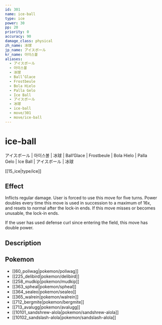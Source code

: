 ```yaml
---
id: 301
name: ice-ball
type: ice
power: 30
pp: 20
priority: 0
accuracy: 90
damage_class: physical
zh_name: 冰球
jp_name: アイスボール
kr_name: 아이스볼
aliases:
  - アイスボール
  - 아이스볼
  - 冰球
  - Ball’Glace
  - Frostbeule
  - Bola Hielo
  - Palla Gelo
  - Ice Ball
  - アイスボール
  - 冰球
  - ice-ball
  - move/301
  - move/ice-ball
---
```

# ice-ball
    
アイスボール | 아이스볼 | 冰球 | Ball’Glace | Frostbeule | Bola Hielo | Palla Gelo | Ice Ball | アイスボール | 冰球

[[15_ice|type/ice]]

## Effect

Inflicts regular damage.  User is forced to use this move for five turns.  Power doubles every time this move is used in succession to a maximum of 16x, and resets to normal after the lock-in ends.  If this move misses or becomes unusable, the lock-in ends.

If the user has used defense curl since entering the field, this move has double power.

## Description



## Pokemon

- [[60_poliwag|pokemon/poliwag]]
- [[225_delibird|pokemon/delibird]]
- [[258_mudkip|pokemon/mudkip]]
- [[363_spheal|pokemon/spheal]]
- [[364_sealeo|pokemon/sealeo]]
- [[365_walrein|pokemon/walrein]]
- [[712_bergmite|pokemon/bergmite]]
- [[713_avalugg|pokemon/avalugg]]
- [[10101_sandshrew-alola|pokemon/sandshrew-alola]]
- [[10102_sandslash-alola|pokemon/sandslash-alola]]

